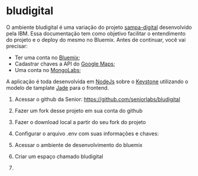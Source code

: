 # bludigital

O ambiente bludigital é uma variação do projeto [sampa-digital](https://github.com/vanildo/sampa-digital/blob/master/routes/env.js) desenvolvido pela IBM. Essa documentação tem como objetivo facilitar o entendimento do projeto e o deploy do mesmo no Bluemix. Antes de continuar, você vai precisar:
* Ter uma conta no [Bluemix](bluemix.net);
* Cadastrar chaves a API do [Google Maps](https://developers.google.com/maps/?hl=pt-br);
* Uma conta no [MongoLabs](https://mlab.com/);

A aplicação é toda desenvolvida em [NodeJs](https://nodejs.org/en/) sobre o [Keystone](http://keystonejs.com/) utilizando o modelo de tamplate [Jade](http://jade-lang.com/) para o frontend.


1.	Acessar o github da Senior: https://github.com/seniorlabs/bludigital
2.	Fazer um fork desse projeto em sua conta do github
3.	Fazer o download local a partir do seu fork do projeto
4.	Configurar o arquivo .env com suas informações e chaves:

5.	Acessar o ambiente de desenvolvimento do bluemix 
6.	Criar um espaço chamado bludigital
7.	
